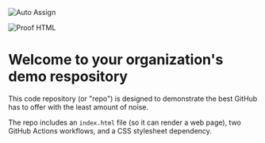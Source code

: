 ![Auto Assign](https://github.com/DashcleverSystems/demo-repository/actions/workflows/auto-assign.yml/badge.svg)

![Proof HTML](https://github.com/DashcleverSystems/demo-repository/actions/workflows/proof-html.yml/badge.svg)

# Welcome to your organization's demo respository
This code repository (or "repo") is designed to demonstrate the best GitHub has to offer with the least amount of noise.

The repo includes an `index.html` file (so it can render a web page), two GitHub Actions workflows, and a CSS stylesheet dependency.
